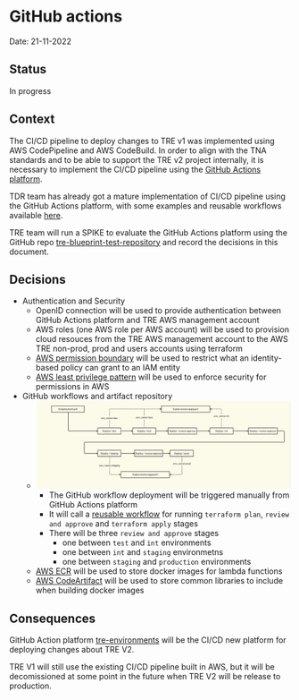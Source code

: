 # GitHub actions

Date: 21-11-2022

## Status

In progress

## Context

The CI/CD pipeline to deploy changes to TRE v1 was implemented using AWS CodePipeline and AWS CodeBuild. In order to align with the TNA standards and to be able to support the TRE v2 project internally, it is necessary to implement the CI/CD pipeline using the [GitHub Actions platform](https://docs.github.com/en/actions).

TDR team has already got a mature implementation of CI/CD pipeline using the GitHub Actions platform, with some examples and reusable workflows available [here](https://github.com/nationalarchives/tdr-github-actions). 

TRE team will run a SPIKE to evaluate the GitHub Actions platform using the GitHub repo [tre-blueprint-test-repository](https://github.com/nationalarchives/tre-blueprint-test-repository) and record the decisions in this document.


## Decisions

- Authentication and Security
    - OpenID connection will be used to provide authentication between GitHub Actions platform and TRE AWS management account
    - AWS roles (one AWS role per AWS account) will be used to provision cloud resouces from the TRE AWS management account to the AWS TRE non-prod, prod and users accounts using terraform
    - [AWS permission boundary](https://docs.aws.amazon.com/IAM/latest/UserGuide/access_policies_boundaries.html) will be used to restrict what an identity-based policy can grant to an IAM entity
    - [AWS least privilege pattern](https://aws.amazon.com/blogs/security/techniques-for-writing-least-privilege-iam-policies/) will be used to enforce security for permissions in AWS
- GitHub workflows and artifact repository
    - ![GitHub workflow deployment](./images/github-workflow-tf-deployment.png)
        - The GitHub workflow deployment will be triggered manually from GitHub Actions platform
        - It will call a [reusable workflow](https://docs.github.com/en/actions/using-workflows/reusing-workflows#overview) for running `terraform plan`, `review and approve` and `terraform apply` stages
        - There will be three `review and approve` stages
            - one between `test` and `int` environments
            - one between `int` and `staging` environmetns
            - one between `staging` and `production` environments
    - [AWS ECR](https://docs.aws.amazon.com/AmazonECR/latest/userguide/what-is-ecr.html) will be used to store docker images for lambda functions
    - [AWS CodeArtifact](https://docs.aws.amazon.com/codeartifact/latest/ug/welcome.html) will be used to store common libraries to include when building docker images

## Consequences

GitHub Action platform [tre-environments](https://github.com/nationalarchives/tre-environments) will be the CI/CD new platform for deploying changes about TRE V2.

TRE V1 will still use the existing CI/CD pipeline built in AWS, but it will be decomissioned at some point in the future when TRE V2 will be release to production.